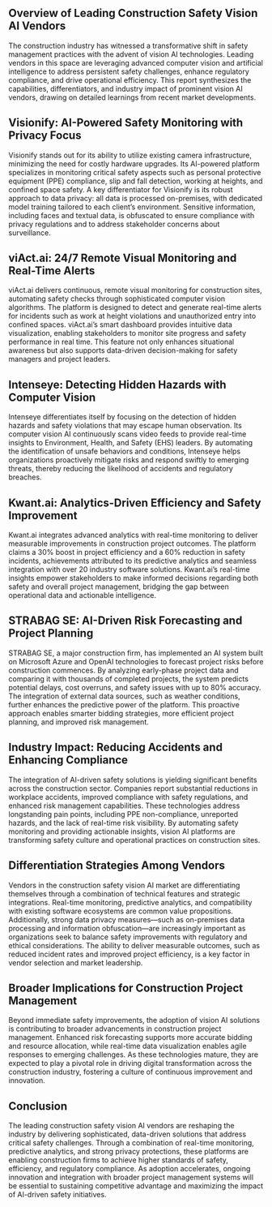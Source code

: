 ## Overview of Leading Construction Safety Vision AI Vendors

The construction industry has witnessed a transformative shift in safety management practices with the advent of vision AI technologies. Leading vendors in this space are leveraging advanced computer vision and artificial intelligence to address persistent safety challenges, enhance regulatory compliance, and drive operational efficiency. This report synthesizes the capabilities, differentiators, and industry impact of prominent vision AI vendors, drawing on detailed learnings from recent market developments.

## Visionify: AI-Powered Safety Monitoring with Privacy Focus

Visionify stands out for its ability to utilize existing camera infrastructure, minimizing the need for costly hardware upgrades. Its AI-powered platform specializes in monitoring critical safety aspects such as personal protective equipment (PPE) compliance, slip and fall detection, working at heights, and confined space safety. A key differentiator for Visionify is its robust approach to data privacy: all data is processed on-premises, with dedicated model training tailored to each client’s environment. Sensitive information, including faces and textual data, is obfuscated to ensure compliance with privacy regulations and to address stakeholder concerns about surveillance.

## viAct.ai: 24/7 Remote Visual Monitoring and Real-Time Alerts

viAct.ai delivers continuous, remote visual monitoring for construction sites, automating safety checks through sophisticated computer vision algorithms. The platform is designed to detect and generate real-time alerts for incidents such as work at height violations and unauthorized entry into confined spaces. viAct.ai’s smart dashboard provides intuitive data visualization, enabling stakeholders to monitor site progress and safety performance in real time. This feature not only enhances situational awareness but also supports data-driven decision-making for safety managers and project leaders.

## Intenseye: Detecting Hidden Hazards with Computer Vision

Intenseye differentiates itself by focusing on the detection of hidden hazards and safety violations that may escape human observation. Its computer vision AI continuously scans video feeds to provide real-time insights to Environment, Health, and Safety (EHS) leaders. By automating the identification of unsafe behaviors and conditions, Intenseye helps organizations proactively mitigate risks and respond swiftly to emerging threats, thereby reducing the likelihood of accidents and regulatory breaches.

## Kwant.ai: Analytics-Driven Efficiency and Safety Improvement

Kwant.ai integrates advanced analytics with real-time monitoring to deliver measurable improvements in construction project outcomes. The platform claims a 30% boost in project efficiency and a 60% reduction in safety incidents, achievements attributed to its predictive analytics and seamless integration with over 20 industry software solutions. Kwant.ai’s real-time insights empower stakeholders to make informed decisions regarding both safety and overall project management, bridging the gap between operational data and actionable intelligence.

## STRABAG SE: AI-Driven Risk Forecasting and Project Planning

STRABAG SE, a major construction firm, has implemented an AI system built on Microsoft Azure and OpenAI technologies to forecast project risks before construction commences. By analyzing early-phase project data and comparing it with thousands of completed projects, the system predicts potential delays, cost overruns, and safety issues with up to 80% accuracy. The integration of external data sources, such as weather conditions, further enhances the predictive power of the platform. This proactive approach enables smarter bidding strategies, more efficient project planning, and improved risk management.

## Industry Impact: Reducing Accidents and Enhancing Compliance

The integration of AI-driven safety solutions is yielding significant benefits across the construction sector. Companies report substantial reductions in workplace accidents, improved compliance with safety regulations, and enhanced risk management capabilities. These technologies address longstanding pain points, including PPE non-compliance, unreported hazards, and the lack of real-time risk visibility. By automating safety monitoring and providing actionable insights, vision AI platforms are transforming safety culture and operational practices on construction sites.

## Differentiation Strategies Among Vendors

Vendors in the construction safety vision AI market are differentiating themselves through a combination of technical features and strategic integrations. Real-time monitoring, predictive analytics, and compatibility with existing software ecosystems are common value propositions. Additionally, strong data privacy measures—such as on-premises data processing and information obfuscation—are increasingly important as organizations seek to balance safety improvements with regulatory and ethical considerations. The ability to deliver measurable outcomes, such as reduced incident rates and improved project efficiency, is a key factor in vendor selection and market leadership.

## Broader Implications for Construction Project Management

Beyond immediate safety improvements, the adoption of vision AI solutions is contributing to broader advancements in construction project management. Enhanced risk forecasting supports more accurate bidding and resource allocation, while real-time data visualization enables agile responses to emerging challenges. As these technologies mature, they are expected to play a pivotal role in driving digital transformation across the construction industry, fostering a culture of continuous improvement and innovation.

## Conclusion

The leading construction safety vision AI vendors are reshaping the industry by delivering sophisticated, data-driven solutions that address critical safety challenges. Through a combination of real-time monitoring, predictive analytics, and strong privacy protections, these platforms are enabling construction firms to achieve higher standards of safety, efficiency, and regulatory compliance. As adoption accelerates, ongoing innovation and integration with broader project management systems will be essential to sustaining competitive advantage and maximizing the impact of AI-driven safety initiatives.
